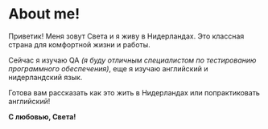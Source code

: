 # About me!

Приветик!
Меня зовут Света и я живу в Нидерландах.
Это классная страна для комфортной жизни и работы.

Сейчас я изучаю QA *(я буду отличным специалистом по тестированию программного обеспечения)*, еще я изучаю английский и нидерландский язык.

Готова вам рассказать как это жить в Нидерландах или попрактиковать английский!

**С любовью, Света!**

